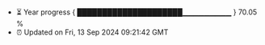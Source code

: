- ⏳ Year progress { █████████████████████▁▁▁▁▁▁▁▁▁ } 70.05 %
- ⏰ Updated on Fri, 13 Sep 2024 09:21:42 GMT

